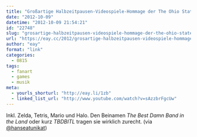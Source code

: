 ```yaml
---
title: "Großartige Halbzeitpausen-Videospiele-Hommage der The Ohio State University Marching Band"
date: "2012-10-09"
datetime: "2012-10-09 21:54:21"
id: "22748"
slug: "grosartige-halbzeitpausen-videospiele-hommage-der-the-ohio-state-university-marching-band"
url: "https://eay.cc/2012/grosartige-halbzeitpausen-videospiele-hommage-der-the-ohio-state-university-marching-band/"
author: "eay"
format: "link"
categories:
  - 0815
tags:
  - fanart
  - games
  - musik
meta:
  - yourls_shorturl: "http://eay.li/1zb"
  - linked_list_url: "http://www.youtube.com/watch?v=sAzzbrFgcUw"
---
```


Inkl. Zelda, Tetris, Mario und Halo. Den Beinamen _The Best Damn Band in the Land_ oder kurz _TBDBITL_ tragen sie wirklich zurecht. (via [@hanseatunikat](https://twitter.com/hanseatunikat/))
